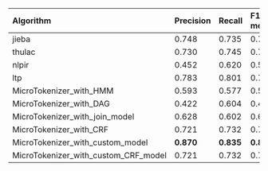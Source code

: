 | Algorithm                            | Precision   | Recall    | F1-measure   |
|:-------------------------------------|:------------|:----------|:-------------|
| jieba                                | 0.748       | 0.735     | 0.742        |
| thulac                               | 0.730       | 0.745     | 0.738        |
| nlpir                                | 0.452       | 0.620     | 0.523        |
| ltp                                  | 0.783       | 0.801     | 0.792        |
| MicroTokenizer_with_HMM              | 0.593       | 0.577     | 0.585        |
| MicroTokenizer_with_DAG              | 0.422       | 0.604     | 0.497        |
| MicroTokenizer_with_join_model       | 0.628       | 0.602     | 0.615        |
| MicroTokenizer_with_CRF              | 0.721       | 0.732     | 0.726        |
| MicroTokenizer_with_custom_model     | **0.870**   | **0.835** | **0.852**    |
| MicroTokenizer_with_custom_CRF_model | 0.721       | 0.732     | 0.726        |